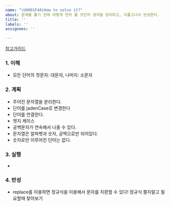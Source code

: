 ```yaml
---
name: "\U0001F4A1How to solve it?"
about: 문제를 풀기 전에 어떻게 먼저 풀 것인지 생각을 정리하고, 다풀고나서 반성한다.
title: ''
labels: ''
assignees: ''

---
```


[참고가이드](https://megaptera.notion.site/6-5f9b4105eb0748fd8f8baa631d92d6ea)

### 1. 이해
- 모든 단어의 첫문자: 대문자, 나머지: 소문자

### 2. 계획
- 주어진 문자열을  분리한다.
- 단어를 jadenCase로 변경한다
- 단어를 연결한다.
- 엣지 케이스
- 공백문자가 연속해서 나올 수 있다.
- 문자열은 알파벳과 숫자, 공백으로만 되어있다.
- 숫자로만 이루어진 단어는 없다.

### 3. 실행
- 

### 4. 반성
- replace를 이용하면 정규식을 이용해서 문자를 치환할 수 있다! 정규식 쫄지말고 필요할때 찾아보기
